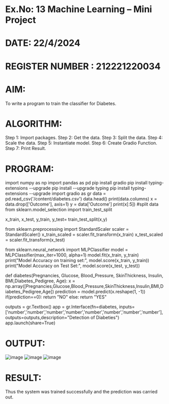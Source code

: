 # Ex.No: 13 Machine Learning – Mini Project
# DATE: 22/4/2024
# REGISTER NUMBER : 212221220034
# AIM:
To write a program to train the classifier for Diabetes.
# ALGORITHM:
Step 1: Import packages. 
Step 2: Get the data. 
Step 3: Split the data. 
Step 4: Scale the data. 
Step 5: Instantiate model. 
Step 6: Create Gradio Function. 
Step 7: Print Result.
# PROGRAM:
import numpy as np
import pandas as pd
pip install gradio
pip install typing-extensions --upgrade
pip install --upgrade typing
pip install typing-extensions --upgrade
import gradio as gr
data = pd.read_csv('/content/diabetes.csv')
data.head()
print(data.columns)
x = data.drop(['Outcome'], axis=1)
y = data['Outcome']
print(x[:5])
#split data
from sklearn.model_selection import train_test_split

x_train, x_test, y_train, y_test= train_test_split(x,y)

from sklearn.preprocessing import StandardScaler
scaler = StandardScaler()
x_train_scaled = scaler.fit_transform(x_train)
x_test_scaled = scaler.fit_transform(x_test)

from sklearn.neural_network import MLPClassifier
model = MLPClassifier(max_iter=1000, alpha=1)
model.fit(x_train, y_train)
print("Model Accuracy on training set:", model.score(x_train, y_train))
print("Model Accuracy on Test Set:", model.score(x_test, y_test))

def diabetes(Pregnancies, Glucose, Blood_Pressure, SkinThickness, Insulin, BMI,Diabetes_Pedigree, Age):
    x = np.array([Pregnancies,Glucose,Blood_Pressure,SkinThickness,Insulin,BMI,Diabetes_Pedigree,Age])
    prediction = model.predict(x.reshape(1, -1))
    if(prediction==0):
      return "NO"
    else:
      return "YES"

outputs = gr.Textbox()
app = gr.Interface(fn=diabetes, inputs=['number','number','number','number','number','number','number','number'], outputs=outputs,description="Detection of Diabeties")
app.launch(share=True)

# OUTPUT:
![image](https://github.com/Naadira/Ex.No13_AI_miniproject/assets/128135126/7a7e5650-caa2-4d7c-833c-378295214ffa)
![image](https://github.com/Naadira/Ex.No13_AI_miniproject/assets/128135126/1057e1da-3a7f-4531-9bb6-84d9eee0072e)
![image](https://github.com/Naadira/Ex.No13_AI_miniproject/assets/128135126/96a82277-a4ce-46f6-a609-0405bd5b4183)

# RESULT:
Thus the system was trained successfully and the prediction was carried out.






